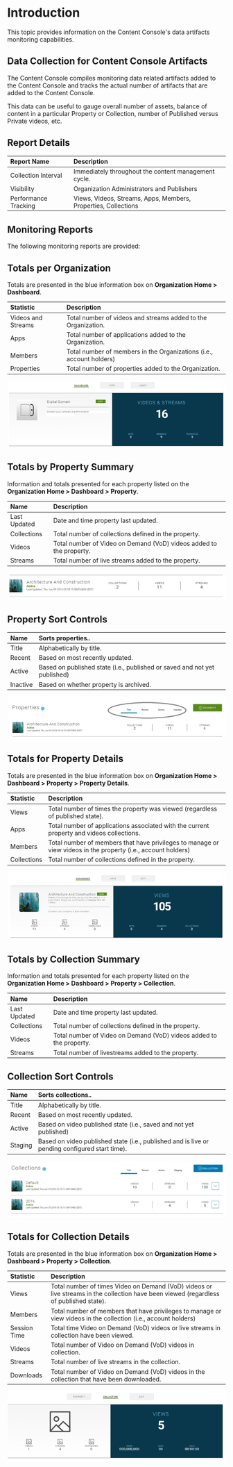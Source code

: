 # Introduction

This topic provides information on the Content Console's data artifacts monitoring capabilities.

## Data Collection for Content Console Artifacts

The Content Console compiles monitoring data related artifacts added to the Content Console and tracks the actual number of artifacts that are added to the Content Console.

This data can be useful to gauge overall number of assets, balance of content in a particular Property or Collection, number of Published versus Private videos, etc.

## Report Details

| Report Name | Description   |
|:----------------|:--------------------------------------|
| Collection Interval  | Immediately throughout the content management cycle. |
| Visibility  | Organization Administrators and Publishers |
| Performance Tracking  | Views, Videos, Streams, Apps, Members, Properties, Collections |

## Monitoring Reports

The following monitoring reports are provided:

## Totals per Organization

Totals are presented in the blue information box on **Organization Home > Dashboard**.

| Statistic | Description   |
|:----------------|:--------------------------------------|
| Videos and Streams  | Total number of videos and streams added to the Organization. |
| Apps  | Total number of applications added to the Organization. |
| Members  | Total number of members in the Organizations (i.e., account holders) |
| Properties  | Total number of properties added to the Organization. |

![Video Usage](images\console_report_org.jpg "Totals per Organization")

## Totals by Property Summary

Information and totals presented for each property listed on the **Organization Home > Dashboard > Property**.

| Name | Description   |
|:----------------|:--------------------------------------|
| Last Updated | Date and time property last updated. |
| Collections  | Total number of collections defined in the property. |
| Videos  | Total number of Video on Demand (VoD) videos added to the property. |
| Streams  | Total number of live streams added to the property. |

![Properties](images\property_dashboard_report.jpg "Property Statistics Information")

## Property Sort Controls

| Name | Sorts properties..   |
|:----------------|:--------------------------------------|
| Title | Alphabetically by title. |
| Recent  | Based on most recently updated. |
| Active  | Based on published state (i.e., published or saved and not yet published) |
| Inactive  | Based on whether property is archived. |

![Property](images\console_property_sort_controls.jpg "Property Sort Controls")

## Totals for Property Details

Totals are presented in the blue information box on **Organization Home > Dashboard > Property > Property Details**.

| Statistic | Description   |
|:----------------|:--------------------------------------|
| Views  | Total number of times the property was viewed (regardless of published state). |
| Apps  | Total number of applications associated with the current property and videos collections. |
| Members  | Total number of members that have privileges to manage or view videos in the property (i.e., account holders) |
| Collections  | Total number of collections defined in the property. |

![Property](images\content_console_property_details.jpg "Property Details Statistics")

## Totals by Collection Summary

Information and totals presented for each property listed on the **Organization Home > Dashboard > Property > Collection**.

| Name | Description   |
|:----------------|:--------------------------------------|
| Last Updated | Date and time property last updated. |
| Collections  | Total number of collections defined in the property. |
| Videos  | Total number of Video on Demand (VoD) videos added to the property. |
| Streams  | Total number of livestreams added to the property. |

## Collection Sort Controls

| Name | Sorts collections..   |
|:----------------|:--------------------------------------|
| Title | Alphabetically by title. |
| Recent  | Based on most recently updated. |
| Active  | Based on video published state (i.e., saved and not yet published) |
| Staging  | Based on video published state (i.e., published and is live or pending configured start time). |

![Property](images\collection_stats.jpg "Collection Sort Controls")

## Totals for Collection Details

Totals are presented in the blue information box on **Organization Home > Dashboard > Property > Collection**.

| Statistic | Description   |
|:----------------|:--------------------------------------|
| Views  | Total number of times Video on Demand (VoD) videos or live streams in the collection have been viewed (regardless of published state). |
| Members  | Total number of members that have privileges to manage or view videos in the collection (i.e., account holders) |
| Session Time  | Total time Video on Demand (VoD) videos or live streams in collection have been viewed. |
| Videos  | Total number of Video on Demand (VoD) videos in collection. |
| Streams  | Total number of live streams in the collection. |
| Downloads  | Total number of Video on Demand (VoD) videos in the collection that have been downloaded. |


![Properties](images\content_collection_summary.jpg "Collection Statistics Information")
